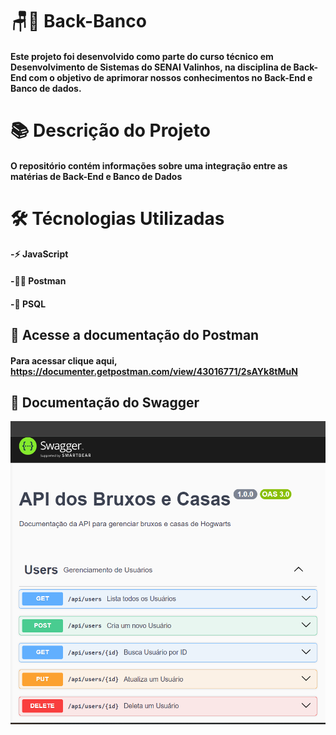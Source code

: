 # 🪑🎲 Back-Banco
#### Este projeto foi desenvolvido como parte do curso técnico em Desenvolvimento de Sistemas do SENAI Valinhos, na disciplina de Back-End com o objetivo de aprimorar nossos conhecimentos no Back-End e Banco de dados.

# 📚 Descrição do Projeto
#### O repositório contém informações sobre uma integração entre as matérias de Back-End e Banco de Dados

# 🛠 Técnologias Utilizadas
#### -⚡ JavaScript
#### -👩‍💻 Postman
#### -🐘 PSQL

## 🔗 Acesse a documentação do Postman

#### Para acessar clique aqui, https://documenter.getpostman.com/view/43016771/2sAYk8tMuN

## 🔗 Documentação do Swagger
![alt text](image.png)




